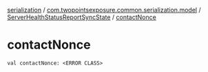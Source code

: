 [serialization](../../index.md) / [com.twopointsexposure.common.serialization.model](../index.md) / [ServerHealthStatusReportSyncState](index.md) / [contactNonce](./contact-nonce.md)

# contactNonce

`val contactNonce: <ERROR CLASS>`